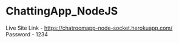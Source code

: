 # ChattingApp_NodeJS
Live Site Link - https://chatroomapp-node-socket.herokuapp.com/                                                                                                           
Password - 1234
